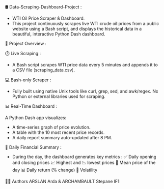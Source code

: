 🛢️ Data-Scraping-Dashboard-Project :
- WTI Oil Price Scraper & Dashboard.
- This project continuously scrapes live WTI crude oil prices from a public website using a Bash script, and displays the historical data in a beautiful, interactive Python Dash dashboard.

🚀 Project Overview :

⏱️ Live Scraping :
- A Bash script scrapes WTI price data every 5 minutes and appends it to a CSV file (scraping_data.csv).

💻 Bash-only Scraper :
- Fully built using native Unix tools like curl, grep, sed, and awk/regex. No Python or external libraries used for scraping.

📊 Real-Time Dashboard :

A Python Dash app visualizes:
- A time-series graph of price evolution.
- A table with the 10 most recent price records.
- A daily report summary auto-updated after 8 PM.

🧾 Daily Financial Summary :

- During the day, the dashboard generates key metrics :
✅ Daily opening and closing prices
📈 Highest and 📉 lowest prices
📐 Mean price of the day
📊 Daily return (% change)
🔀 Volatility

👨‍💻 Authors
ARSLAN Arda & ARCHAMBAULT Stepane IF1
